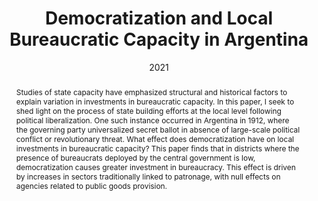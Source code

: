 ---
title: "Democratization and Local Bureaucratic Capacity in Argentina"
date: 2021
authors: ["Federico Tiberti"]
publication: "Working Paper"
publication_types: ["2"]
abstract: "Studies of state capacity have emphasized structural and historical factors to explain variation in investments in bureaucratic capacity. In this paper, I seek to shed light on the process of state building efforts at the local level following political liberalization. One such instance occurred in Argentina in 1912, where the governing party universalized secret ballot in absence of large-scale political conflict or revolutionary threat. What effect does democratization have on local investments in bureaucratic capacity? This paper finds that in districts where the presence of bureaucrats deployed by the central government is low, democratization causes greater investment in bureaucracy. This effect is driven by increases in sectors traditionally linked to patronage, with null effects on agencies related to public goods provision."
featured: true

---